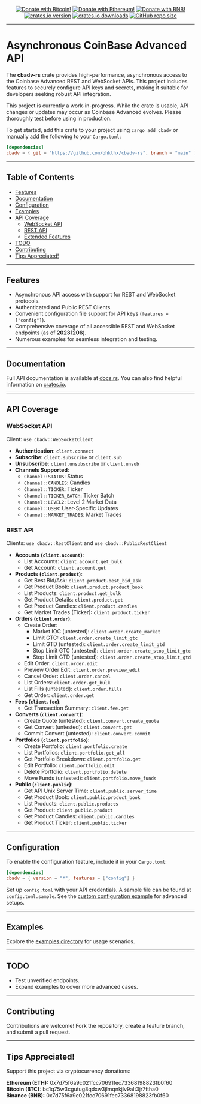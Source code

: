 <p align="center">
    <a href="https://github.com/Ohkthx/cbadv-rs#tips-appreciated" title="Donate with Bitcoin!">
        <img src="https://img.shields.io/badge/donate-black?style=for-the-badge&logo=bitcoin&logoColor=f38ba8&label=BITCOIN&labelColor=11111b&color=f38ba8"
            alt="Donate with Bitcoin!"></a>
    <a href="https://github.com/Ohkthx/cbadv-rs#tips-appreciated" title="Donate with Ethereum!">
        <img src="https://img.shields.io/badge/donate-black?style=for-the-badge&logo=ethereum&logoColor=fab387&label=ETHEREUM&labelColor=11111b&color=fab387"
            alt="Donate with Ethereum!"></a>
    <a href="https://github.com/Ohkthx/cbadv-rs#tips-appreciated" title="Donate with BNB (Binance)!">
        <img src="https://img.shields.io/badge/donate-black?style=for-the-badge&logo=binance&logoColor=f9e2af&label=BINANCE&labelColor=11111b&color=f9e2af"
            alt="Donate with BNB!"></a>
<br>
    <a href="https://crates.io/crates/cbadv" title="crates.io version.">
        <img src="https://img.shields.io/crates/v/cbadv?style=for-the-badge&logoColor=89b4fa&labelColor=11111b&color=89b4fa"
            alt="crates.io version"></a>
    <a href="https://crates.io/crates/cbadv" title="crates.io download counter.">
        <img src="https://img.shields.io/crates/d/cbadv?style=for-the-badge&logoColor=89dceb&labelColor=11111b&color=89dceb"
            alt="crates.io downloads"></a>
    <a href="https://github.com/ohkthx/cbadv-rs" title="Size of the repo!">
        <img src="https://img.shields.io/github/repo-size/Ohkthx/cbadv-rs?style=for-the-badge&logoColor=a6e3a1&labelColor=11111b&color=a6e3a1"
            alt="GitHub repo size"></a>
</p>

---

# Asynchronous CoinBase Advanced API

The **cbadv-rs** crate provides high-performance, asynchronous access to the Coinbase Advanced REST and WebSocket APIs. This project includes features to securely configure API keys and secrets, making it suitable for developers seeking robust API integration.

This project is currently a work-in-progress. While the crate is usable, API changes or updates may occur as Coinbase Advanced evolves. Please thoroughly test before using in production.

To get started, add this crate to your project using `cargo add cbadv` or manually add the following to your `Cargo.toml`:

```toml
[dependencies]
cbadv = { git = "https://github.com/ohkthx/cbadv-rs", branch = "main" }
```

---

## Table of Contents

- [Features](#features)
- [Documentation](#documentation)
- [Configuration](#configuration)
- [Examples](#examples)
- [API Coverage](#api-coverage)
  - [WebSocket API](#websocket-api)
  - [REST API](#rest-api)
  - [Extended Features](#extended-features)
- [TODO](#todo)
- [Contributing](#contributing)
- [Tips Appreciated!](#tips-appreciated)

---

## Features

- Asynchronous API access with support for REST and WebSocket protocols.
- Authenticated and Public REST Clients.
- Convenient configuration file support for API keys (`features = ["config"]`).
- Comprehensive coverage of all accessible REST and WebSocket endpoints (as of **20231206**).
- Numerous examples for seamless integration and testing.

---

## Documentation

Full API documentation is available at [docs.rs](https://docs.rs/cbadv/latest/cbadv/). You can also find helpful information on [crates.io](https://crates.io/crates/cbadv).

---

## API Coverage

### WebSocket API

Client: `use cbadv::WebSocketClient`

- **Authentication**: `client.connect`
- **Subscribe**: `client.subscribe` or `client.sub`
- **Unsubscribe**: `client.unsubscribe` or `client.unsub`
- **Channels Supported**:
  - `Channel::STATUS`: Status
  - `Channel::CANDLES`: Candles
  - `Channel::TICKER`: Ticker
  - `Channel::TICKER_BATCH`: Ticker Batch
  - `Channel::LEVEL2`: Level 2 Market Data
  - `Channel::USER`: User-Specific Updates
  - `Channel::MARKET_TRADES`: Market Trades

### REST API

Clients: `use cbadv::RestClient` and `use cbadv::PublicRestClient`

- **Accounts (`client.account`)**:
  - List Accounts: `client.account.get_bulk`
  - Get Account: `client.account.get`
- **Products (`client.product`)**:
  - Get Best Bid/Ask: `client.product.best_bid_ask`
  - Get Product Book: `client.product.product_book`
  - List Products: `client.product.get_bulk`
  - Get Product Details: `client.product.get`
  - Get Product Candles: `client.product.candles`
  - Get Market Trades (Ticker): `client.product.ticker`
- **Orders (`client.order`)**:
  - Create Order:
    - Market IOC (untested): `client.order.create_market`
    - Limit GTC: `client.order.create_limit_gtc`
    - Limit GTD (untested): `client.order.create_limit_gtd`
    - Stop Limit GTC (untested): `client.order.create_stop_limit_gtc`
    - Stop Limit GTD (untested): `client.order.create_stop_limit_gtd`
  - Edit Order: `client.order.edit`
  - Preview Order Edit: `client.order.preview_edit`
  - Cancel Order: `client.order.cancel`
  - List Orders: `client.order.get_bulk`
  - List Fills (untested): `client.order.fills`
  - Get Order: `client.order.get`
- **Fees (`client.fee`)**:
  - Get Transaction Summary: `client.fee.get`
- **Converts (`client.convert`)**:
  - Create Quote (untested): `client.convert.create_quote`
  - Get Convert (untested): `client.convert.get`
  - Commit Convert (untested): `client.convert.commit`
- **Portfolios (`client.portfolio`)**:
  - Create Portfolio: `client.portfolio.create`
  - List Portfolios: `client.portfolio.get_all`
  - Get Portfolio Breakdown: `client.portfolio.get`
  - Edit Portfolio: `client.portfolio.edit`
  - Delete Portfolio: `client.portfolio.delete`
  - Move Funds (untested): `client.portfolio.move_funds`
- **Public (`client.public`)**:
  - Get API Unix Server Time: `client.public.server_time`
  - Get Product Book: `client.public.product_book`
  - List Products: `client.public.products`
  - Get Product: `client.public.product`
  - Get Product Candles: `client.public.candles`
  - Get Product Ticker: `client.public.ticker`

---

## Configuration

To enable the configuration feature, include it in your `Cargo.toml`:

```toml
[dependencies]
cbadv = { version = "*", features = ["config"] }
```

Set up `config.toml` with your API credentials. A sample file can be found at `config.toml.sample`. See the [custom configuration example](https://github.com/Ohkthx/cbadv-rs/tree/main/examples/custom_config.rs) for advanced setups.

---

## Examples

Explore the [examples directory](https://github.com/Ohkthx/cbadv-rs/tree/main/examples/) for usage scenarios.

---

## TODO

- Test unverified endpoints.
- Expand examples to cover more advanced cases.

---

## Contributing

Contributions are welcome! Fork the repository, create a feature branch, and submit a pull request.

---

## Tips Appreciated!

Support this project via cryptocurrency donations:

**Ethereum (ETH):** 0x7d75f6a9c021fcc70691fec73368198823fb0f60  
**Bitcoin (BTC):** bc1q75w3cgutug8qdxw3jlmqnkjlv9alt3jr7ftha0  
**Binance (BNB):** 0x7d75f6a9c021fcc70691fec73368198823fb0f60
